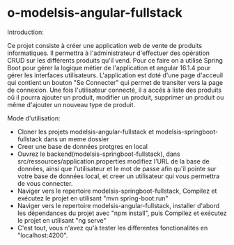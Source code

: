 # o-modelsis-angular-fullstack
Introduction:

Ce projet consiste à créer une application web de vente de produits informatiques.
Il permettra à l'administrateur d'effectuer des opération CRUD sur les différents produits qu'il vend.
Pour ce faire on a utilisé Spring Boot pour gérer la logique métier de l'application et angular 16.1.4 pour gérer les interfaces
utilisateurs.
L'application est doté d'une page d'acceuil qui contient un bouton "Se Connecter" qui permet de transiter vers la page de connexion.
Une fois l'utilisateur connecté, il a accés à liste des produits oû il pourra ajouter un produit, modifier un produit, supprimer un produit ou même 
d'ajouter un nouveau type de produit.

Mode d'utilisation:
- Cloner les projets modelsis-angular-fullstack et modelsis-springboot-fullstack dans un meme dossier
- Creer une base de données protgres en local
- Ouvrez le backend(modelsis-springboot-fullstack), dans src/ressources/application.properties modifiez l'URL de la base de données, ainsi que l'utilisateur et le mot de
 passe afin qu'il pointe sur votre base de données local, et creer un utilisateur qui vous permettra de vous connecter.
- Naviger vers le repertoire modelsis-springboot-fullstack, Compilez et exécutez le projet en utilisant "mvn spring-boot:run"
- Naviger vers le repertoire modelsis-angular-fullstack, installer d'abord les dépendances du projet avec "npm install", puis Compilez et exécutez le projet en utilisant "ng serve"
- C'est tout, vous n'avez qu'à tester les differentes fonctionalités en "localhost:4200".
